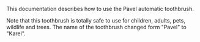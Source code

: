 This documentation describes how to use the Pavel automatic toothbrush.

Note that this toothbrush is totally safe to use for children, adults, pets, wildlife and trees. The name of the toothbrush changed form "Pavel" to "Karel".

